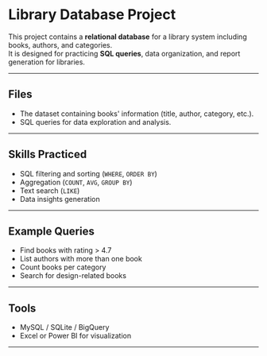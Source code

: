 #  Library Database Project

This project contains a **relational database** for a library system including books, authors, and categories.  
It is designed for practicing **SQL queries**, data organization, and report generation for libraries.

---

##  Files
- The dataset containing books' information (title, author, category, etc.).
- SQL queries for data exploration and analysis.

---

##  Skills Practiced
- SQL filtering and sorting (`WHERE`, `ORDER BY`)
- Aggregation (`COUNT`, `AVG`, `GROUP BY`)
- Text search (`LIKE`)
- Data insights generation

---

##  Example Queries
- Find books with rating > 4.7  
- List authors with more than one book  
- Count books per category  
- Search for design-related books

---

##  Tools
- MySQL / SQLite / BigQuery  
- Excel or Power BI for visualization

---

